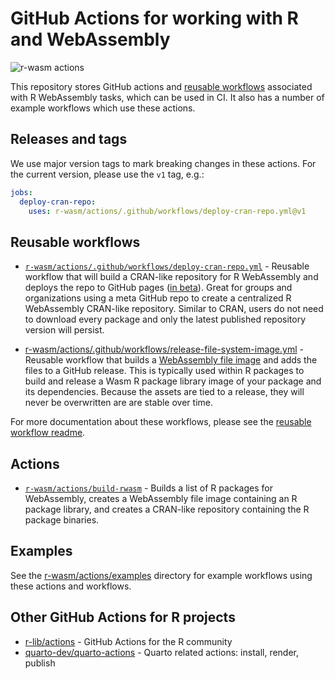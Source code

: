 # GitHub Actions for working with R and WebAssembly

![r-wasm actions](https://github.com/r-wasm/actions/actions/workflows/_testing.yml/badge.svg)

This repository stores GitHub actions and [reusable workflows](https://docs.github.com/en/actions/using-workflows/reusing-workflows) associated with R WebAssembly tasks, which can be used in CI. It also has a number of example workflows which use these actions.

## Releases and tags

We use major version tags to mark breaking changes in these actions. For the current version, please use the `v1` tag, e.g.:

```yaml
jobs:
  deploy-cran-repo:
    uses: r-wasm/actions/.github/workflows/deploy-cran-repo.yml@v1
```

## Reusable workflows

* [`r-wasm/actions/.github/workflows/deploy-cran-repo.yml`](https://github.com/r-wasm/actions/tree/main/.github/workflows#deploy-cran-repo.yml) - Reusable workflow that will build a CRAN-like repository for R WebAssembly and deploys the repo to GitHub pages ([in beta](https://github.com/actions/upload-pages-artifact)). Great for groups and organizations using a meta GitHub repo to create a centralized R WebAssembly CRAN-like repository. Similar to CRAN, users do not need to download every package and only the latest published repository version will persist.

* [r-wasm/actions/.github/workflows/release-file-system-image.yml](https://github.com/r-wasm/actions/tree/main/.github/workflows#release-file-system-image.yml) - Reusable workflow that builds a [WebAssembly file image](https://docs.r-wasm.org/webr/latest/mounting.html) and adds the files to a GitHub release. This is typically used within R packages to build and release a Wasm R package library image of your package and its dependencies. Because the assets are tied to a release, they will never be overwritten are are stable over time.

For more documentation about these workflows, please see the [reusable workflow readme](https://github.com/r-wasm/actions/tree/main/.github/workflows).


## Actions

* [`r-wasm/actions/build-rwasm`](https://github.com/r-wasm/actions/tree/main/build-rwasm) - Builds a list of R packages for WebAssembly, creates a WebAssembly file image containing an R package library, and creates a CRAN-like repository containing the R package binaries.

## Examples

See the [r-wasm/actions/examples](https://github.com/r-wasm/actions/tree/main/examples) directory for example workflows using these actions and workflows.

## Other GitHub Actions for R projects

* [r-lib/actions](https://github.com/r-lib/actions) - GitHub Actions for the R community
* [quarto-dev/quarto-actions](https://github.com/quarto-dev/quarto-actions) - Quarto related actions: install, render, publish
